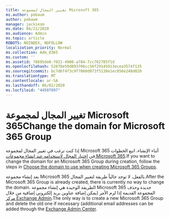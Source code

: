 ```yaml
---
title: تغيير المجال لمجموعة Microsoft 365
ms.author: pebaum
author: pebaum
manager: jackiesm
ms.date: 04/21/2020
ms.audience: Admin
ms.topic: article
ROBOTS: NOINDEX, NOFOLLOW
localization_priority: Normal
ms.collection: Adm_O365
ms.custom: ''
ms.assetid: 78695de0-7021-4900-a784-7cc782785f1d
ms.openlocfilehash: 52078e59d893706cc56f29145913ecea3574f135
ms.sourcegitcommit: bc7d6f4f3c9f7060d073f5130e1ec856e248d020
ms.translationtype: MT
ms.contentlocale: ar-SA
ms.lasthandoff: 06/02/2020
ms.locfileid: "44507897"
---
```

# <a name="change-the-domain-for-microsoft-365-group"></a><span data-ttu-id="d0c3d-102">تغيير المجال لمجموعة Microsoft 365</span><span class="sxs-lookup"><span data-stu-id="d0c3d-102">Change the domain for Microsoft 365 Group</span></span>

<span data-ttu-id="d0c3d-103">إذا كنت ترغب في تغيير المجال لمجموعة Microsoft 365 أثناء الإنشاء، اتبع الخطوات في [اختيار المجال لاستخدامه عند إنشاء مجموعات Microsoft 365](https://docs.microsoft.com/microsoft-365/admin/create-groups/choose-domain-to-create-groups).</span><span class="sxs-lookup"><span data-stu-id="d0c3d-103">If you want to change the domain for an Microsoft 365 Group during creation, follow the steps in [Choose the domain to use when creating Microsoft 365 Groups](https://docs.microsoft.com/microsoft-365/admin/create-groups/choose-domain-to-create-groups).</span></span>

<span data-ttu-id="d0c3d-104">بعد إنشاء مجموعة Microsoft 365 بالفعل، لا توجد حالياً طريقة لتغيير المجال.</span><span class="sxs-lookup"><span data-stu-id="d0c3d-104">After the Microsoft 365 Group is already created, there is currently no way to change the domain.</span></span> <span data-ttu-id="d0c3d-105">الطريقة الوحيدة هي إنشاء مجموعة Microsoft 365 جديدة وحذف المجموعة القديمة إذا لزم الأمر (يمكن إضافة عناوين بريد إلكتروني إضافية من خلال [مركز Exchange Admin](https://outlook.office365.com/ecp).</span><span class="sxs-lookup"><span data-stu-id="d0c3d-105">The only way is to create a new Microsoft 365 Group and delete the old one if necessary (additional email addresses can be added through the [Exchange Admin Center](https://outlook.office365.com/ecp).</span></span>